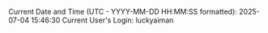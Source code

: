 Current Date and Time (UTC - YYYY-MM-DD HH:MM:SS formatted): 2025-07-04 15:46:30
Current User's Login: luckyaiman
